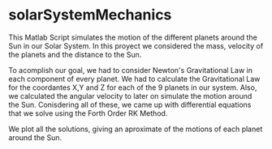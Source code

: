 # solarSystemMechanics
This Matlab Script simulates the motion of the different planets around the Sun in our Solar System.
In this proyect we considered the mass, velocity of the planets and the distance to the Sun.

To acomplish our goal, we had to consider Newton's Gravitational Law in each component of every planet. We had to calculate the Gravitational Law for the coordantes X,Y and Z for each of the 9 planets in our system. Also, we calculated the angular velocity to later on simulate the motion around the Sun.
Conisdering all of these, we came up with differential equations that we solve using the Forth Order RK Method.

We plot all the solutions, giving an aproximate of the motions of each planet around the Sun.


